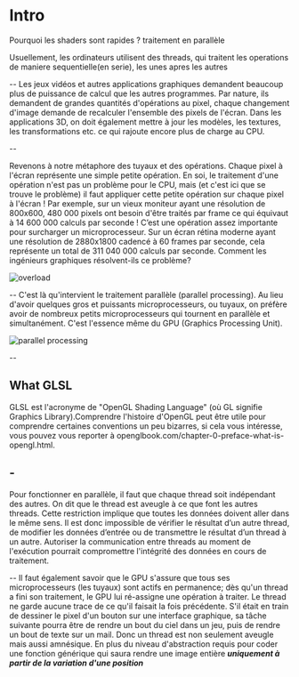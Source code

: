 # Intro

Pourquoi les shaders sont rapides ? traitement en parallèle

Usuellement, les ordinateurs utilisent des threads, qui traitent les operations de maniere sequentielle(en serie), les unes apres les autres

--
Les jeux vidéos et autres applications graphiques demandent beaucoup plus de puissance de calcul que les autres programmes. Par nature, ils demandent de grandes quantités d'opérations au pixel, chaque changement d'image demande de recalculer l'ensemble des pixels de l'écran. Dans les applications 3D, on doit également mettre à jour les modèles, les textures, les transformations etc. ce qui rajoute encore plus de charge au CPU.

--

Revenons à notre métaphore des tuyaux et des opérations. Chaque pixel à l'écran représente une simple petite opération. En soi, le traitement d'une opération n'est pas un problème pour le CPU, mais (et c'est ici que se trouve le problème) il faut appliquer cette petite opération sur chaque pixel à l'écran ! Par exemple, sur un vieux moniteur ayant une résolution de 800x600, 480 000 pixels ont besoin d'être traités par frame ce qui équivaut à 14 600 000 calculs par seconde ! C’est une opération assez importante pour surcharger un microprocesseur. Sur un écran rétina moderne ayant une résolution de 2880x1800 cadencé à 60 frames par seconde, cela représente un total de 311 040 000 calculs par seconde. Comment les ingénieurs graphiques résolvent-ils ce problème?

![overload](https://thebookofshaders.com/01/03.jpeg)

--
C'est là qu'intervient le traitement parallèle (parallel processing). Au lieu d'avoir quelques gros et puissants microprocesseurs, ou tuyaux, on préfère avoir de nombreux petits microprocesseurs qui tournent en parallèle et simultanément. C'est l'essence même du GPU (Graphics Processing Unit).

![parallel processing](https://thebookofshaders.com/01/04.jpeg)

--

## What GLSL

GLSL est l'acronyme de "OpenGL Shading Language" (où GL signifie Graphics Library).Comprendre l'histoire d'OpenGL peut être utile pour comprendre certaines conventions un peu bizarres, si cela vous intéresse, vous pouvez vous reporter à openglbook.com/chapter-0-preface-what-is-opengl.html.

## -

Pour fonctionner en parallèle, il faut que chaque thread soit indépendant des autres. On dit que le thread est aveugle à ce que font les autres threads. Cette restriction implique que toutes les données doivent aller dans le même sens. Il est donc impossible de vérifier le résultat d’un autre thread, de modifier les données d’entrée ou de transmettre le résultat d’un thread à un autre. Autoriser la communication entre threads au moment de l'exécution pourrait compromettre l'intégrité des données en cours de traitement.

--
Il faut également savoir que le GPU s'assure que tous ses microprocesseurs (les tuyaux) sont actifs en permanence; dès qu'un thread a fini son traitement, le GPU lui ré-assigne une opération à traiter. Le thread ne garde aucune trace de ce qu'il faisait la fois précédente. S'il était en train de dessiner le pixel d'un bouton sur une interface graphique, sa tâche suivante pourra être de rendre un bout du ciel dans un jeu, puis de rendre un bout de texte sur un mail. Donc un thread est non seulement aveugle mais aussi amnésique. En plus du niveau d'abstraction requis pour coder une fonction générique qui saura rendre une image entière ***uniquement à partir de la variation d'une position***
